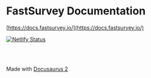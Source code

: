 
# FastSurvey Documentation

[https://docs.fastsurvey.io/](https://docs.fastsurvey.io/)

[![Netlify Status](https://api.netlify.com/api/v1/badges/694c06b6-91fe-4ead-b1ad-76a08ecb0aff/deploy-status)](https://app.netlify.com/sites/fast-survey-docs/deploys)

<br/><br/>

Made with [Docusaurus 2](https://v2.docusaurus.io/)
